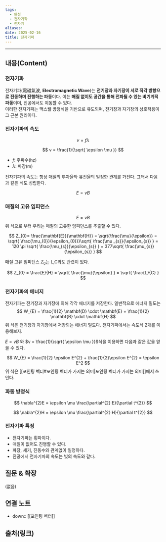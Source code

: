 ```yaml
---
tags:
  - 완성
  - 전자기학
  - 전자계
aliases: 
date: 2025-02-16
title: 전자기파
---
```


---

## 내용(Content)

### 전자기파

전자기파(電磁氣波, **Electromagnetic Wave**)는 **전기장과 자기장이 서로 직각 방향으로 진동하며 진행하는 파동**이다. 이는 **매질 없이도 공간을 통해 전파될 수 있는 비기계적 파동**이며, 진공에서도 이동할 수 있다.  
이러한 전자기파는 맥스웰 방정식을 기반으로 유도되며, 전기장과 자기장의 상호작용이 그 근본 원리이다.

### 전자기파의 속도

$$
v = f \lambda
$$

$$
v =  \frac{1}{\sqrt{ \epsilon \mu }} 
$$

- $f$: 주파수(hz)
- $\lambda$: 파장(m)

전자기파의 속도는 항상 매질의 투자율와 유전율의 일정한 관계를 가진다. 그래서 다음과 같은 식도 성립한다.

$$
E = vB
$$

### 매질의 고유 임피던스

$$
E = vB
$$
위 식으로 부터 우리는 매질의 고유한 임피던스를 추출할 수 있다.

$$
Z_{0}= \frac{\mathbf{E}}{\mathbf{H}} = \sqrt{\frac{\mu}{\epsilon}} = \sqrt{ \frac{\mu_{0}}{\epsilon_{0}}}\sqrt{ \frac{\mu _{s}}{\epsilon_{s}} } = 120 \pi \sqrt{ \frac{\mu_{s}}{\epsilon_{s}} } = 377\sqrt{ \frac{\mu_{s}}{\epsilon_{s}} }
$$


매질 고유 임피던스 $Z_{0}$는 L,C와도 관련이 있다.

$$
Z_{0} = \frac{E}{H} = \sqrt{ \frac{\mu}{\epsilon} } = \sqrt{ \frac{L}{C} }
$$

### 전자기파의 에너지

전자기파는 전기장과 자기장에 의해 각각 에너지를 저장한다. 일반적으로 에너지 밀도는
$$
W_{E} = \frac{1}{2} \mathbf{D} \cdot \mathbf{E} + \frac{1}{2} \mathbf{B} \cdot \mathbf{H}
$$
위 식은 전기장과 자기장에서 저장되는 에너지 밀도다. 전자기파에서는 속도식 2개를 이용해보자.

$E = vB$ 와 $v = \frac{1}{\sqrt{ \epsilon \mu }}$식을 이용하면 다음과 같은 값을 얻을 수 있다.

$$
W_{E} = \frac{1}{2} \epsilon E^{2} + \frac{1}{2}\epsilon E^{2} = \epsilon E^2
$$
위 식은 [[포인팅 벡터#포인팅 벡터가 가지는 의미|포인팅 벡터가 가지는 의미]]에서 쓰인다.

### 파동 방정식

$$
\nabla^{2}E = \epsilon \mu \frac{\partial^{2} E}{\partial t^{2}}
$$

$$
\nabla^{2}H = \epsilon \mu \frac{\partial^{2} H}{\partial t^{2}}
$$


### 전자기파 특징

- 전자기파는 횡파이다.
- 매질이 없어도 진행할 수 있다.
- 파장, 세기, 진동수와 관계없이 일정하다.
- 진공에서 전자기파의 속도는 빛의 속도와 같다.

## 질문 & 확장

(없음)

## 연결 노트

- down:: [[포인팅 벡터]]

## 출처(링크)





